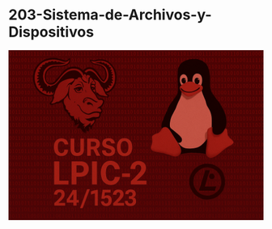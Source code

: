 # 203-Sistema-de-Archivos-y-Dispositivos
![LPI Logo](../../../wallpaper/logo_LPI2.png "Logo de Linux Professional Institute")
